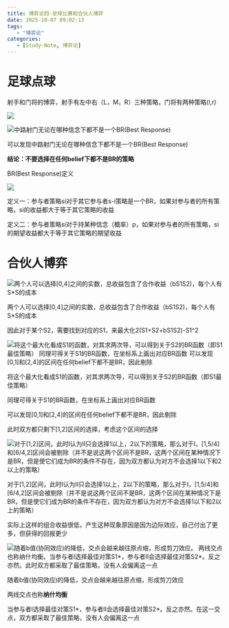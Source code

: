 ```yaml
---
title: 博弈论四-足球比赛和合伙人博弈
date: 2025-10-07 09:02:13
tags: 
   - "博弈论"
categories:
   - [Study-Note, 博弈论]
---
```


# 足球点球

射手和门将的博弈，射手有左中右（L，M，R）三种策略，门将有两种策略(l,r)

![](images/image-3.png)

![中路射门无论在哪种信念下都不是一个BR(Best Response)](<images/截屏2025-10-03 21.50.54.png>)

可以发现中路射门无论在哪种信念下都不是一个BR(Best Response)

**结论：不要选择在任何belief下都不是BR的策略**

BR(Best Response)定义

![](images/image-4.png)

定义一：参与者策略si对于其它参与者s-i策略是一个BR，如果对参与者的所有策略，si的收益都大于等于其它策略的收益

定义二：参与者策略si对于持某种信念（概率）p，如果对参与者的所有策略，si的期望收益都大于等于其它策略的期望收益



# 合伙人博弈

![两个人可以选择\[0,4\]之间的实数，总收益包含了合作收益（bS1S2)，每个人有S\*S的成本](images/image-5.png)

两个人可以选择\[0,4]之间的实数，总收益包含了合作收益（bS1S2)，每个人有S\*S的成本

因此对于某个S2，需要找到对应的S1，来最大化2(S1+S2+bS1S2)-S1^2



![将这个最大化看成S1的函数，对其求两次导，可以得到关于S2的BR函数（即S1最佳策略）
同理可得关于S1的BR函数，在坐标系上画出对应BR函数
可以发现\[0,1\]和\[2,4\]的区间在任何belief下都不是BR，因此剔除](images/image-2.png)

将这个最大化看成S1的函数，对其求两次导，可以得到关于S2的BR函数（即S1最佳策略）

同理可得关于S1的BR函数，在坐标系上画出对应BR函数

可以发现\[0,1]和\[2,4]的区间在任何belief下都不是BR，因此剔除

此时双方都只剩下\[1,2]区间的选择，考虑这个区间的选择



![对于\[1,2\]区间，此时I认为II只会选择1以上，2以下的策略，那么对于I，\[1,5/4\]和\[6/4,2\]区间会被剔除（并不是说这两个区间不是BR，这两个区间在某种情况下是BR，但是使它们成为BR的条件不存在，因为双方都认为对方不会选择1以下和2以上的策略）](images/image.png)

对于\[1,2]区间，此时I认为II只会选择1以上，2以下的策略，那么对于I，\[1,5/4]和\[6/4,2]区间会被剔除（并不是说这两个区间不是BR，这两个区间在某种情况下是BR，但是使它们成为BR的条件不存在，因为双方都认为对方不会选择1以下和2以上的策略）

实际上这样的组合收益很低，产生这种现象原因是因为边际效应，自己付出了更多，但获得的回报更少

![随着b值(协同效应)的降低，交点会越来越往原点缩，形成剪刀效应。
两线交点也称纳什均衡。当参与者I选择最佳对策S1\*，参与者II会选择最佳对策S2\*。反之亦然。此时双方都采取了最佳策略，没有人会偏离这一点](images/image-1.png)

随着b值(协同效应)的降低，交点会越来越往原点缩，形成剪刀效应

两线交点也称**纳什均衡**

当参与者I选择最佳对策S1\*，参与者II会选择最佳对策S2\*。反之亦然。在这一交点，双方都采取了最佳策略，没有人会偏离这一点



